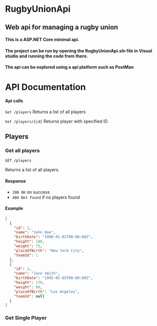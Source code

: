 # RugbyUnionApi
## Web api for managing a rugby union

#### This is a ASP.NET Core minimal api.

#### The project can be run by opening the RugbyUnionApi.sln file in Visual studio and running the code from there.

#### The api can be explored using a api platform such as PostMan


# API Documentation

#### Api calls
`Get /players` Returns a list of all players

`Get /players/{id}` Returns player with specified ID

## Players

### Get all players

`GET /players`

Returns a list of all players.

#### Response

- `200 OK` on success
- `404 Not Found` if no players found

#### Example

```json
[
  {
    "id": 1,
    "name": "John Doe",
    "birthDate": "1990-01-01T00:00:00Z",
    "height": 180,
    "weight": 75,
    "placeOfBirth": "New York City",
    "teamId": 1
  },
  {
    "id": 2,
    "name": "Jane Smith",
    "birthDate": "1995-05-05T00:00:00Z",
    "height": 170,
    "weight": 60,
    "placeOfBirth": "Los Angeles",
    "teamId": null
  }
]
```
### Get Single Player
